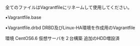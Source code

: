 全てのファイルはVagrantfileにリネームして使用してください。

▪️Vagrantfile.base



▪️Vagrantfile.drbd
DRBD及びLinux-HA環境を作成用のVagrantfile

環境
CentOS6.6
仮想サーバを２台構築
追加のHDD増設済
